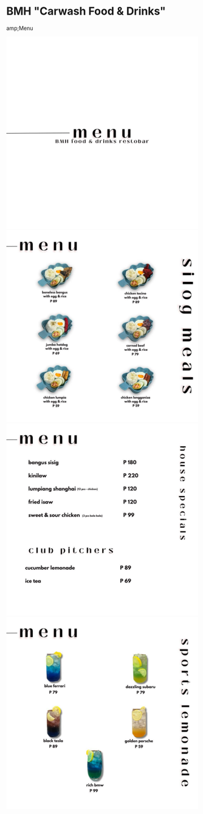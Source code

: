 # BMH "Carwash Food & Drinks"
amp;Menu


![image alt](https://github.com/johnblancia/Menu-Image/blob/main/FB_IMG_1742219551252.jpg?raw=true)
![image alt](https://github.com/johnblancia/Menu-Image/blob/main/FB_IMG_1742219554676.jpg?raw=true)
![image alt](https://github.com/johnblancia/Menu-Image/blob/main/FB_IMG_1742219556532.jpg?raw=true)
![image alt](https://github.com/johnblancia/Menu-Image/blob/main/FB_IMG_1742219558423.jpg?raw=true)
